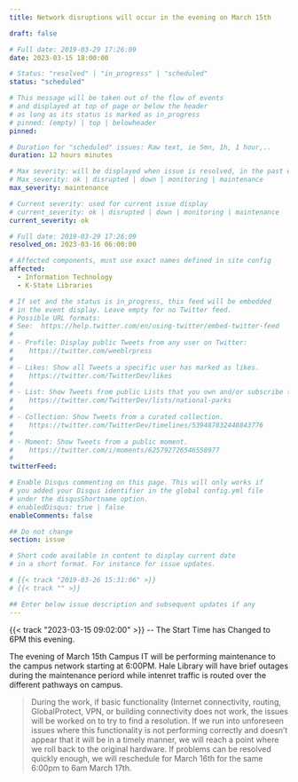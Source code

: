 ```yaml
---
title: Network disruptions will occur in the evening on March 15th

draft: false

# Full date: 2019-03-29 17:26:09
date: 2023-03-15 18:00:00

# Status: "resolved" | "in_progress" | "scheduled"
status: "scheduled"

# This message will be taken out of the flow of events
# and displayed at top of page or below the header
# as long as its status is marked as in_progress
# pinned: (empty) | top | belowheader
pinned: 

# Duration for "scheduled" issues: Raw text, ie 5mn, 1h, 1 hour,..
duration: 12 hours minutes

# Max severity: will be displayed when issue is resolved, in the past events section
# Max_severity: ok | disrupted | down | monitoring | maintenance
max_severity: maintenance

# Current severity: used for current issue display
# current_severity: ok | disrupted | down | monitoring | maintenance
current_severity: ok

# Full date: 2019-03-29 17:26:09
resolved_on: 2023-03-16 06:00:00

# Affected components, must use exact names defined in site config
affected:
  - Information Technology
  - K-State Libraries

# If set and the status is in_progress, this feed will be embedded
# in the event display. Leave empty for no Twitter feed.
# Possible URL formats:
# See:  https://help.twitter.com/en/using-twitter/embed-twitter-feed
#
# - Profile: Display public Tweets from any user on Twitter:
#    https://twitter.com/weeblrpress
#  
# - Likes: Show all Tweets a specific user has marked as likes.
#    https://twitter.com/TwitterDev/likes
#
# - List: Show Tweets from public Lists that you own and/or subscribe to.
#    https://twitter.com/TwitterDev/lists/national-parks
# 
# - Collection: Show Tweets from a curated collection.
#    https://twitter.com/TwitterDev/timelines/539487832448843776
#
# - Moment: Show Tweets from a public moment.
#    https://twitter.com/i/moments/625792726546558977
#
twitterFeed: 

# Enable Disqus commenting on this page. This will only works if 
# you added your Disqus identifier in the global config.yml file
# under the disqusShortname option.
# enabledDisqus: true | false
enableComments: false

## Do not change
section: issue

# Short code available in content to display current date
# in a short format. For instance for issue updates.

# {{< track "2019-03-26 15:31:06" >}}
# {{< track "" >}}

## Enter below issue description and subsequent updates if any
---
```

{{< track "2023-03-15 09:02:00" >}} -- The Start Time has Changed to 6PM this evening.

The evening of March 15th Campus IT will be performing maintenance to the campus network starting at 6:00PM. Hale Library will have brief outages during the maintenance periord while intenret traffic is routed over the different pathways on campus.

> During the work, if basic functionality (Internet connectivity, routing, GlobalProtect, VPN, or building connectivity does not work, the issues will be worked on to try to find a resolution. If we run into unforeseen issues where this functionality is not performing correctly and doesn’t appear that it will be in a timely manner, we will reach a point where we roll back to the original hardware. If problems can be resolved quickly enough, we will reschedule for March 16th for the same 6:00pm to 6am March 17th.

